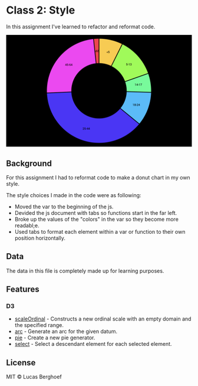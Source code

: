 # Class 2: Style

In this assignment I've learned to refactor and reformat code.

![Alt text](preview.png)

## Background
For this assignment I had to reformat code to make a donut chart in my own style. 

The style choices I made in the code were as following:
* Moved the var to the beginning of the js.
* Devided the js document with tabs so functions start in the far left.
* Broke up the values of the "colors" in the var so they become more readabl;e.
* Used tabs to format each element within a var or function to their own position horizontally.

## Data
The data in this file is completely made up for learning purposes.

## Features
### D3
* [scaleOrdinal](https://github.com/d3/d3-scale#scaleOrdinal) - Constructs a new ordinal scale with an empty domain and the specified range.
* [arc](https://github.com/d3/d3-shape/blob/master/README.md#_arc) - Generate an arc for the given datum.
* [pie](https://github.com/d3/d3-shape/blob/master/README.md#pie) - Create a new pie generator.
* [select](https://github.com/d3/d3-selection/blob/master/README.md#selection_select) - Select a descendant element for each selected element.

## License

MIT © Lucas Berghoef